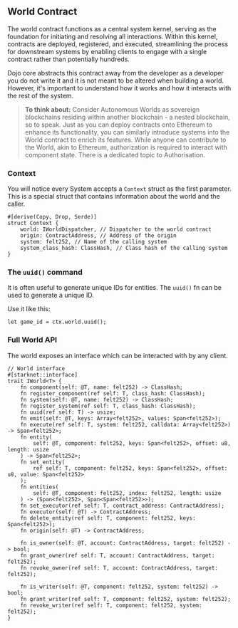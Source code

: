 ## World Contract

The world contract functions as a central system kernel, serving as the foundation for initiating and resolving all interactions. Within this kernel, contracts are deployed, registered, and executed, streamlining the process for downstream systems by enabling clients to engage with a single contract rather than potentially hundreds.

Dojo core abstracts this contract away from the developer as a developer you do not write it and it is not meant to be altered when building a world. However, it's important to understand how it works and how it interacts with the rest of the system.

> **To think about:** Consider Autonomous Worlds as sovereign blockchains residing within another blockchain - a nested blockchain, so to speak. Just as you can deploy contracts onto Ethereum to enhance its functionality, you can similarly introduce systems into the World contract to enrich its features. While anyone can contribute to the World, akin to Ethereum, authorization is required to interact with component state. There is a dedicated topic to Authorisation.

### Context

You will notice every System accepts a `Context` struct as the first parameter. This is a special struct that contains information about the world and the caller.

```rust,ignore
#[derive(Copy, Drop, Serde)]
struct Context {
    world: IWorldDispatcher, // Dispatcher to the world contract
    origin: ContractAddress, // Address of the origin
    system: felt252, // Name of the calling system
    system_class_hash: ClassHash, // Class hash of the calling system
}
```

### The `uuid()` command

It is often useful to generate unique IDs for entities. The `uuid()` fn can be used to generate a unique ID.

Use it like this:

```rust,ignore
let game_id = ctx.world.uuid();
```

### Full World API

The world exposes an interface which can be interacted with by any client.

```rust,ignore
// World interface
#[starknet::interface]
trait IWorld<T> {
    fn component(self: @T, name: felt252) -> ClassHash;
    fn register_component(ref self: T, class_hash: ClassHash);
    fn system(self: @T, name: felt252) -> ClassHash;
    fn register_system(ref self: T, class_hash: ClassHash);
    fn uuid(ref self: T) -> usize;
    fn emit(self: @T, keys: Array<felt252>, values: Span<felt252>);
    fn execute(ref self: T, system: felt252, calldata: Array<felt252>) -> Span<felt252>;
    fn entity(
        self: @T, component: felt252, keys: Span<felt252>, offset: u8, length: usize
    ) -> Span<felt252>;
    fn set_entity(
        ref self: T, component: felt252, keys: Span<felt252>, offset: u8, value: Span<felt252>
    );
    fn entities(
        self: @T, component: felt252, index: felt252, length: usize
    ) -> (Span<felt252>, Span<Span<felt252>>);
    fn set_executor(ref self: T, contract_address: ContractAddress);
    fn executor(self: @T) -> ContractAddress;
    fn delete_entity(ref self: T, component: felt252, keys: Span<felt252>);
    fn origin(self: @T) -> ContractAddress;

    fn is_owner(self: @T, account: ContractAddress, target: felt252) -> bool;
    fn grant_owner(ref self: T, account: ContractAddress, target: felt252);
    fn revoke_owner(ref self: T, account: ContractAddress, target: felt252);

    fn is_writer(self: @T, component: felt252, system: felt252) -> bool;
    fn grant_writer(ref self: T, component: felt252, system: felt252);
    fn revoke_writer(ref self: T, component: felt252, system: felt252);
}
```
